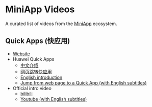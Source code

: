 # MiniApp Videos

A curated list of videos from the [MiniApp](https://github.com/w3c/miniapp) ecosystem.

## Quick Apps (快应用)

* [Website](https://www.quickapp.cn/)
* Huawei Quick Apps
  * [中文介绍](https://developer.huawei.com/consumer/cn/quickApp)
  * [网页跳转快应用](https://developer.huawei.com/consumer/cn/doc/development/quickApp-Guides/quickapp-video-web-to-quickapp)
  * [English introduction](https://developer.huawei.com/consumer/en/quickApp)
  * [Jump from web page to a Quick App (with English subtitles)](https://youtu.be/9EoXqmdsZ-A)
* Official intro video
  * [bilibili](https://www.bilibili.com/video/av36952800/)
  * [Youtube (with English subtitles)](https://youtu.be/Ubf9M0zTY5c)

